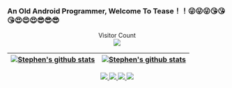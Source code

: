 ### An Old Android Programmer, Welcome To Tease！！😜😜😜😘😘😘😍😍😍😎😎😎

<p align="center"> 
  Visitor Count<br>
  <img src="https://profile-counter.glitch.me/woshiluoyong/count.svg" />
</p>

| <a href="https://github.com/woshiluoyong"><img align="center" src="https://github-readme-stats.vercel.app/api?username=woshiluoyong&show_icons=true&theme=synthwave" alt="Stephen's github stats" /></a> | <a href="https://github.com/woshiluoyong"><img align="center" src="https://github-readme-stats.vercel.app/api/top-langs/?username=woshiluoyong&layout=compact&langs_count=8"  alt="Stephen's github stats"/></a> |
| ------------- | ------------- |

<p align="center">
  <a href="https://www.jianshu.com/u/9426aa3ff4ae">
    <img src="https://img.shields.io/badge/📖%20简书地址-brightness.svg" />
  </a>
  <a href="https://juejin.cn/user/4160207729983773/posts">
    <img src="https://img.shields.io/badge/📖%20掘金地址-brightness.svg" />
  </a>
  <a href="https://blog.csdn.net/luoyong123456">
    <img src="https://img.shields.io/badge/📖%20CSDN-brightness.svg" />
  </a>
  <a href="https://github.com/woshiluoyong">
    <img src="https://komarev.com/ghpvc/?username=woshiluoyong&color=brightgreen&label=👁%20Views" />
  </a>  
</p>
